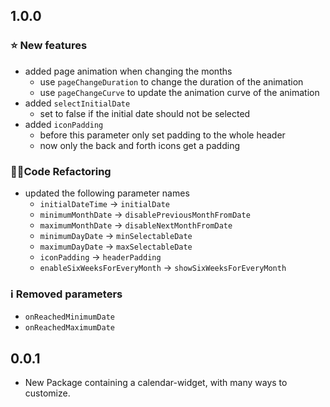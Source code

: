 ## 1.0.0

### ⭐️ New features
* added page animation when changing the months
  * use `pageChangeDuration` to change the duration of the animation
  * use `pageChangeCurve` to update the animation curve of the animation
* added `selectInitialDate`
  * set to false if the initial date should not be selected
* added `iconPadding`
  * before this parameter only set padding to the whole header
  * now only the back and forth icons get a padding

### 🧑‍💻Code Refactoring
* updated the following parameter names
  * `initialDateTime` &rarr; `initialDate`
  * `minimumMonthDate` &rarr; `disablePreviousMonthFromDate`
  * `maximumMonthDate` &rarr; `disableNextMonthFromDate`
  * `minimumDayDate` &rarr; `minSelectableDate`
  * `maximumDayDate` &rarr; `maxSelectableDate`
  * `iconPadding` &rarr; `headerPadding`
  * `enableSixWeeksForEveryMonth` &rarr; `showSixWeeksForEveryMonth`

### ℹ️ Removed parameters
* `onReachedMinimumDate`
* `onReachedMaximumDate`

## 0.0.1

* New Package containing a calendar-widget, with many ways to customize.
